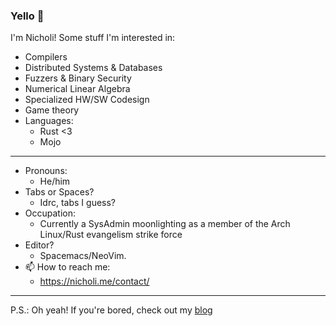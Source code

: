 ### Yello 👋
I'm Nicholi!
Some stuff I'm interested in:
  - Compilers
  - Distributed Systems & Databases
  - Fuzzers & Binary Security
  - Numerical Linear Algebra
  - Specialized HW/SW Codesign
  - Game theory
  - Languages:
    + Rust <3
    + Mojo
    
    
----------------------
- Pronouns: 
  + He/him
- Tabs or Spaces? 
  + Idrc, tabs I guess?
- Occupation:
  + Currently a SysAdmin moonlighting as a member of the Arch Linux/Rust evangelism strike force
- Editor? 
  + Spacemacs/NeoVim.
- 📫 How to reach me: 
  + https://nicholi.me/contact/

-----------------------

P.S.: Oh yeah! If you're bored, check out my [blog](https://www.nicholi.me)

<!--
**nicholicaron/nicholicaron** is a ✨ _special_ ✨ repository because its `README.md` (this file) appears on your GitHub profile.

Here are some ideas to get you started:

- 🔭 I’m currently working on ...
- 🌱 I’m currently learning ...
- 👯 I’m looking to collaborate on ...
- 🤔 I’m looking for help with ...
- 💬 Ask me about ...
- 📫 How to reach me: ...
- 😄 Pronouns: ...
- ⚡ Fun fact: ...
-->

